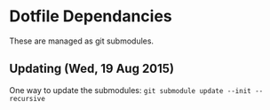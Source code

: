 # Dotfile Dependancies

These are managed as git submodules.

## Updating (Wed, 19 Aug 2015)

One way to update the submodules: `git submodule update --init --recursive`
